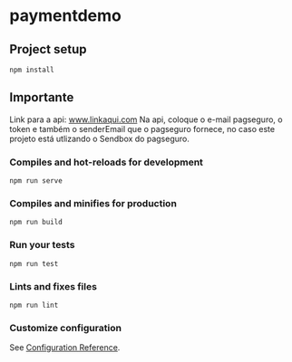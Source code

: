# paymentdemo

## Project setup
```
npm install
```
## Importante

Link para a api: www.linkaqui.com
Na api, coloque o e-mail pagseguro, o token e também o senderEmail que o pagseguro fornece, no caso este projeto está utlizando o Sendbox do pagseguro.

### Compiles and hot-reloads for development
```
npm run serve
```

### Compiles and minifies for production
```
npm run build
```

### Run your tests
```
npm run test
```

### Lints and fixes files
```
npm run lint
```

### Customize configuration
See [Configuration Reference](https://cli.vuejs.org/config/).
